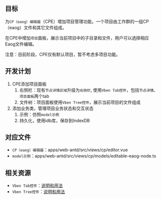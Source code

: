 ## 目标

为`CP（eaog）编辑器`（CPE）增加项目管理功能。一个项目由工作群的一组CP（eaog）文件和其它文件组成。

在CPE中增加`项目`面板，展示当前项目中的子目录和文件，用户可以选择相应Eaog文件编辑。

注意：目前阶段，CPE仅有默认项目，暂不考虑多项目功能。

## 开发计划

1. CPE添加项目面板
     1. 右侧栏：现有`节点详情区域`升级为`右侧栏`, 使用`Vben Tab控件`，包括`节点详情`、`项目面板`两个tab
     2. 文件树：项目面板使用`Vben Tree控件`，展示当前项目的文件组成
2. 添加业务类，管理项目业务状态和交互状态
     1. 示例：仿照`model示例`
     2. 持久化，使用idb库，保存到IndexDB
## 对应文件

* `CP（eaog）编辑器`：apps/web-antd/src/views/cp/editor.vue
* `model示例`：apps/web-antd/src/views/cp/models/editable-eaog-node.ts

## 相关资源

- `Vben Tab控件`：[说明和用法](https://deepwiki.com/search/tabpackagescoreuikitshadcnuisr_9960d3b1-3c13-4ac4-93c3-ce0a305dddda)
- `Vben Tree控件`：[说明和用法](https://deepwiki.com/search/treepackagescoreuikitshadcnuis_bba54763-d0f3-48e3-b0c0-d78778c8e5da)


